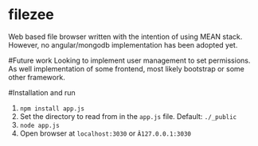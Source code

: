# filezee
Web based file browser written with the intention of using MEAN stack. However, no angular/mongodb implementation has been adopted yet.


#Future work
Looking to implement user management to set permissions. As well implementation of some frontend, most likely bootstrap or some other framework.


#Installation and run
1. `npm install app.js`
2. Set the directory to read from in the `app.js` file. Default: `./_public`
3. `node app.js`
4. Open browser at `localhost:3030` or `Â127.0.0.1:3030`
